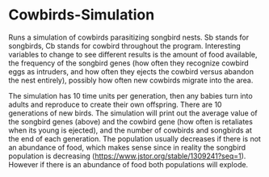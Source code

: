 # Cowbirds-Simulation

Runs a simulation of cowbirds parasitizing songbird nests. Sb stands for songbirds, Cb stands for cowbird throughout the program. Interesting variables to change to see different results is the amount of food available, the frequency of the songbird genes (how often they recognize cowbird eggs as intruders, and how often they ejects the cowbird versus abandon the nest entirely), possibly how often new cowbirds migrate into the area. 

The simulation has 10 time units per generation, then any babies turn into adults and reproduce to create their own offspring. There are 10 generations of new birds. The simulation will print out the average value of the songbird genes (above) and the cowbird gene (how often is retaliates when its young is ejected), and the number of cowbirds and songbirds at the end of each generation. The population usually decreases if there is not an abundance of food, which makes sense since in reality the songbird population is decreasing (https://www.jstor.org/stable/1309241?seq=1). However if there is an abundance of food both populations will explode.
